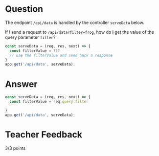 # Question

The endpoint `/api/data` is handled by the controller `serveData` below.

If I send a request to `/api/data?filter=frog`, how do I get the value of the query parameter `filter`?

```js
const serveData = (req, res, next) => {
  const filterValue = ???
  // use the filterValue and send back a response
}
app.get('/api/data', serveData);
```

# Answer
```js
const serveData = (req, res, next) => {
  const filterValue = req.query.filter

}
app.get('/api/data', serveData);
```

# Teacher Feedback

3/3 points